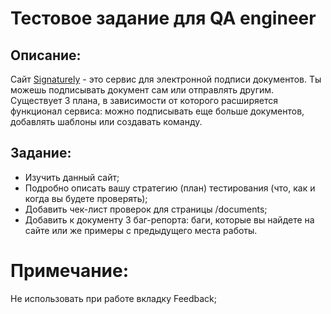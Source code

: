 # Тестовое задание для QA engineer 

## Описание: 
Сайт [Signaturely](https://staging.d2twwklgqmrfet.amplifyapp.com/login) - это сервис для электронной подписи документов. Ты можешь подписывать документ сам или отправлять другим. Существует 3 плана, в зависимости от которого расширяется функционал сервиса: можно подписывать еще больше документов, добавлять шаблоны или создавать команду. 

## Задание: 
* Изучить данный сайт; 
* Подробно описать вашу стратегию (план) тестирования (что, как и когда вы будете проверять);
* Добавить чек-лист проверок для страницы /documents;
* Добавить к документу 3 баг-репорта: баги, которые вы найдете на сайте или же примеры с предыдущего места работы. 

# Примечание:
Не использовать при работе вкладку Feedback;
